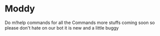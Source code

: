 # Moddy
Do m!help commands for all the Commands more stuffs coming soon so please don't hate on our bot it is new and a little buggy
